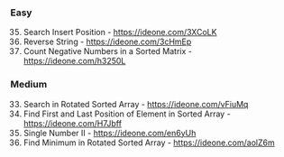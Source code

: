 ### Easy
35. Search Insert Position - https://ideone.com/3XCoLK
344. Reverse String - https://ideone.com/3cHmEp
1351. Count Negative Numbers in a Sorted Matrix - https://ideone.com/h3250L
### Medium
33. Search in Rotated Sorted Array - https://ideone.com/vFiuMq
34. Find First and Last Position of Element in Sorted Array - https://ideone.com/H7Jbff
137. Single Number II - https://ideone.com/en6yUh
153. Find Minimum in Rotated Sorted Array - https://ideone.com/aolZ6m


